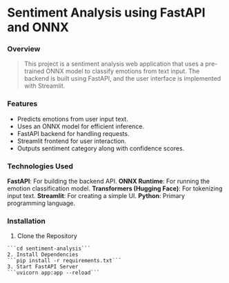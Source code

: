 # Sentiment Analysis using FastAPI and ONNX
### Overview
>This project is a sentiment analysis web application that uses a pre-trained ONNX model to classify emotions from text input. The backend is built using FastAPI, and the user interface is implemented with Streamlit.
### Features
+ Predicts emotions from user input text.
+ Uses an ONNX model for efficient inference.
+ FastAPI backend for handling requests.
+ Streamlit frontend for user interaction.
+ Outputs sentiment category along with confidence scores.
### Technologies Used
**FastAPI**: For building the backend API.
**ONNX Runtime**: For running the emotion classification model.
**Transformers (Hugging Face)**: For tokenizing input text.
**Streamlit**: For creating a simple UI.
**Python**: Primary programming language.
### Installation

1. Clone the Repository
 ``````
```cd sentiment-analysis```
2. Install Dependencies
```pip install -r requirements.txt```
3. Start FastAPI Server
```uvicorn app:app --reload```

